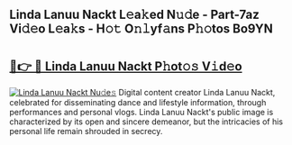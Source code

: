 ## Linda Lanuu Nackt L𝚎a𝚔ed N𝚞𝚍e - Part-7az Vi𝚍𝚎o L𝚎a𝚔s - H𝚘𝚝 O𝚗𝚕yf𝚊ns P𝚑𝚘tos Bo9YN

# <h2><a href="http://kfclqb.oniu.top/?m=Linda+Lanuu+Nackt">🔗👉 🔴 Linda Lanuu Nackt P𝚑ot𝚘𝚜 V𝚒d𝚎o</a></h2>

[![Linda Lanuu Nackt Nu𝚍e𝚜](https://i.imgur.com/0qMVB7G.gif)](http://kfclqb.oniu.top/?m=Linda+Lanuu+Nackt)
Digital content creator Linda Lanuu Nackt, celebrated for disseminating dance and lifestyle information, through performances and personal vlogs. Linda Lanuu Nackt's public image is characterized by its open and sincere demeanor, but the intricacies of his personal life remain shrouded in secrecy.  
